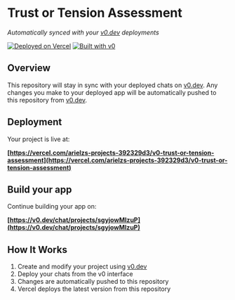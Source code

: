 # Trust or Tension Assessment

*Automatically synced with your [v0.dev](https://v0.dev) deployments*

[![Deployed on Vercel](https://img.shields.io/badge/Deployed%20on-Vercel-black?style=for-the-badge&logo=vercel)](https://vercel.com/arielzs-projects-392329d3/v0-trust-or-tension-assessment)
[![Built with v0](https://img.shields.io/badge/Built%20with-v0.dev-black?style=for-the-badge)](https://v0.dev/chat/projects/sgyjowMIzuP)

## Overview

This repository will stay in sync with your deployed chats on [v0.dev](https://v0.dev).
Any changes you make to your deployed app will be automatically pushed to this repository from [v0.dev](https://v0.dev).

## Deployment

Your project is live at:

**[https://vercel.com/arielzs-projects-392329d3/v0-trust-or-tension-assessment](https://vercel.com/arielzs-projects-392329d3/v0-trust-or-tension-assessment)**

## Build your app

Continue building your app on:

**[https://v0.dev/chat/projects/sgyjowMIzuP](https://v0.dev/chat/projects/sgyjowMIzuP)**

## How It Works

1. Create and modify your project using [v0.dev](https://v0.dev)
2. Deploy your chats from the v0 interface
3. Changes are automatically pushed to this repository
4. Vercel deploys the latest version from this repository